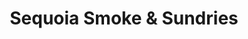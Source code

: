 ---
title: "Sequoia Smoke & Sundries"
url: /redwood-city/sequoia-smoke-und-sundries/
shop: Tabak
---